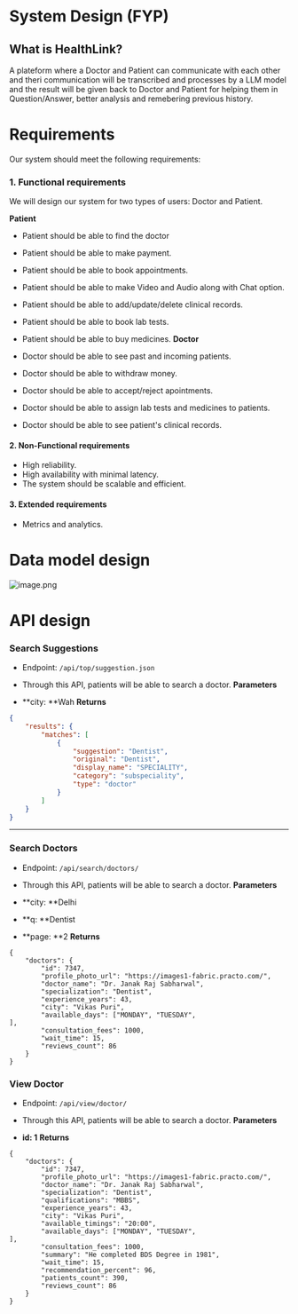 # System Design (FYP)



## What is HealthLink?
A plateform where a Doctor and Patient can communicate with each other and theri communication will be transcribed and processes by a LLM model and the result will be given back to Doctor and Patient for helping them in Question/Answer, better analysis and remebering previous history.



# Requirements
Our system should meet the following requirements:



### 1. Functional requirements
We will design our system for two types of users: Doctor and Patient.

**Patient**

- Patient should be able to find the doctor
- Patient should be able to make payment.
- Patient should be able to book appointments.
- Patient should be able to make Video and Audio along with Chat option.
- Patient should be able to add/update/delete clinical records.
- Patient should be able to book lab tests.
- Patient should be able to buy medicines.
**Doctor**

- Doctor should be able to see past and incoming patients.
- Doctor should be able to withdraw money.
- Doctor should be able to accept/reject apointments.
- Doctor should be able to assign lab tests and medicines to patients.
- Doctor should be able to see patient's clinical records.
#### 2. Non-Functional requirements
- High reliability.
- High availability with minimal latency.
- The system should be scalable and efficient.
#### 3. Extended requirements
- Metrics and analytics.


# Data model design


![image.png](https://eraser.imgix.net/workspaces/bFh3OmlJ42dsrcGqhv1p/XCoQ2ksmpMfjUXTpurmNUsmSp3m2/Xdbm6e9EiKfDUCoMuJbnj.png?ixlib=js-3.7.0 "image.png")





# API design


### Search Suggestions
- Endpoint: `/api/top/suggestion.json` 
- Through this API, patients will be able to search a doctor.
**Parameters**

- **city: **Wah
**Returns**

```json
{
    "results": {
        "matches": [
            {
                "suggestion": "Dentist",
                "original": "Dentist",
                "display_name": "SPECIALITY",
                "category": "subspeciality",
                "type": "doctor"
            }
        ]
    }
}
```
---



### Search Doctors 
- Endpoint: `/api/search/doctors/ ` 
- Through this API, patients will be able to search a doctor.
**Parameters**

- **city: **Delhi
- **q: **Dentist
- **page: **2
**Returns**

```
{
    "doctors": {
        "id": 7347,
        "profile_photo_url": "https://images1-fabric.practo.com/",
        "doctor_name": "Dr. Janak Raj Sabharwal",
        "specialization": "Dentist",
        "experience_years": 43,
        "city": "Vikas Puri",
        "available_days": ["MONDAY", "TUESDAY",],
        "consultation_fees": 1000,
        "wait_time": 15,
        "reviews_count": 86
    }
}
```


### View Doctor 
- Endpoint: `/api/view/doctor/ ` 
- Through this API, patients will be able to search a doctor.
**Parameters**

- **id: 1**
**Returns**

```
{
    "doctors": {
        "id": 7347,
        "profile_photo_url": "https://images1-fabric.practo.com/",
        "doctor_name": "Dr. Janak Raj Sabharwal",
        "specialization": "Dentist",
        "qualifications": "MBBS",
        "experience_years": 43,
        "city": "Vikas Puri",
        "available_timings": "20:00",
        "available_days": ["MONDAY", "TUESDAY",],
        "consultation_fees": 1000,
        "summary": "He completed BDS Degree in 1981",
        "wait_time": 15,
        "recommendation_percent": 96,
        "patients_count": 390,
        "reviews_count": 86
    }
}
```


